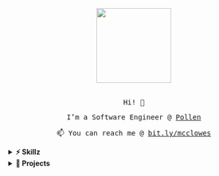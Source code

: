 <div align="center">
  <img src="https://media.giphy.com/media/MeJgB3yMMwIaHmKD4z/giphy.gif" width="150px">
  <br><br>

  <samp>
    <p>Hi! 👋</p>
  <p>I’m a Software Engineer @ <a href="https://pollen.co">Pollen</a></p>
    <p>📫 You can reach me @ <a href="https://bit.ly/mcclowes">bit.ly/mcclowes</a></p>
  </samp>
</div>

<details>
  <summary><b>⚡️ Skillz</b></summary>
  <p>Product Engineer. Delivery Management trained, Product Owner aspiring long-term. Diverse software and design background, and experience as a founder of a client-facing business. User-oriented developer.</p>
  <p><b>Technical skills:</b> React (Hooks, Context, GraphQL), Jest/Enzyme, React Native, CSS (Styled-Components, SASS), Agile, Figma/Sketch/Adobe CS</p>
</details>

<details>
  <summary><b>🔧 Projects</b></summary>  
  <p>🌱 I’m currently learning [TypeScript](https://www.typescriptlang.org/docs/)</p>
  <p>🏓 For fun, I'm dabbling in Unity</p>
</details>
